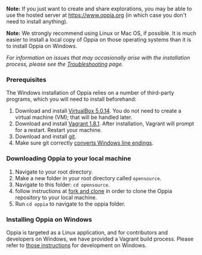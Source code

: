 **Note:** If you just want to create and share explorations, you may be able to use the hosted server at https://www.oppia.org (in which case you don't need to install anything).

**Note:** We strongly recommend using Linux or Mac OS, if possible. It is much easier to install a local copy of Oppia on those operating systems than it is to install Oppia on Windows.

*For information on issues that may occasionally arise with the installation process, please see the [Troubleshooting](https://github.com/oppia/oppia/wiki/Troubleshooting) page.*

### Prerequisites

The Windows installation of Oppia relies on a number of third-party programs, which you will need to install beforehand:

  1. Download and install [VirtualBox 5.0.14](https://www.virtualbox.org/wiki/Downloads). You do not need to create a virtual machine (VM); that will be handled later. 
  1. Download and install [Vagrant 1.8.1](https://www.vagrantup.com/downloads.html). After installation, Vagrant will prompt for a restart. Restart your machine. 
  1. Download and install [git](https://git-scm.com/downloads). 
  1. Make sure git correctly [converts Windows line endings](https://help.github.com/articles/dealing-with-line-endings/).

### Downloading Oppia to your local machine
  1. Navigate to your root directory.
  1. Make a new folder in your root directory called `opensource`.
  1. Navigate to this folder: `cd opensource`.
  1. follow instructions at [fork and clone](https://github.com/oppia/oppia/wiki/Fork-and-Clone-Oppia) in order to clone the Oppia repository to your local machine.
  1. Run `cd oppia` to navigate to the oppia folder.

### Installing Oppia on Windows

Oppia is targeted as a Linux application, and for contributors and developers on Windows, we have provided a Vagrant build process. Please refer to [those instructions](https://github.com/oppia/oppia/wiki/Installing-Oppia(Vagrant)) for development on Windows. 

